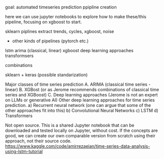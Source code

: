 goal: automated timeseries prediction ppipline creation

here we can use jupyter notebooks to explore how to make these/this pipeline, focusing on xgboost to start.

sklearn piplines
extract trends, cycles, xgboost, noise

+ other kinds of pipelines (pytorch etc.)

lstm
arima (classical, linear)
xgboost
deep learning approaches
transformsers

combinations

sklearn + keras (possible standarization)

Major classes of time series prediction
A. ARIMA (classical time series - linear)
B. XGBost (or as Jerome recommends combinations of classical time series and XGBoost)
C. Deep learning approaches (Jerome is not an expert on LLMs or generative AI)
Other deep learning approaches for time series prediction.
a) Recurrent neural network (one can argue that some of the other approaches fit into this)
b) Convolutional Neural Networks
c) LSTM
d) Transformers

Not open source. This is a shared Jupyter notebook that can be downloaded and tested locally on Jupyter, without cost. If the concepts are good, we can create our own comparable version from scratch using their approach, not their source code.
https://www.kaggle.com/code/amirrezaeian/time-series-data-analysis-using-lstm-tutorial

